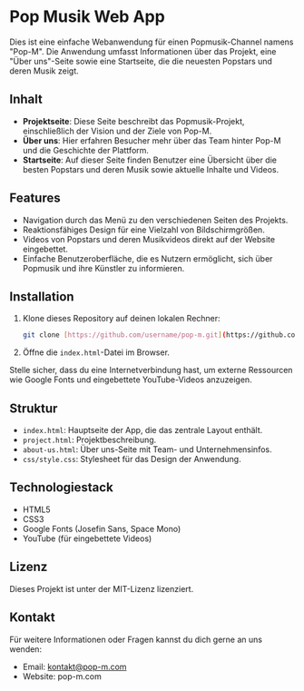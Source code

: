 # Pop Musik Web App

Dies ist eine einfache Webanwendung für einen Popmusik-Channel namens "Pop-M". Die Anwendung umfasst Informationen über das Projekt, eine "Über uns"-Seite sowie eine Startseite, die die neuesten Popstars und deren Musik zeigt.

## Inhalt

*   **Projektseite**: Diese Seite beschreibt das Popmusik-Projekt, einschließlich der Vision und der Ziele von Pop-M.
*   **Über uns**: Hier erfahren Besucher mehr über das Team hinter Pop-M und die Geschichte der Plattform.
*   **Startseite**: Auf dieser Seite finden Benutzer eine Übersicht über die besten Popstars und deren Musik sowie aktuelle Inhalte und Videos.

## Features

*   Navigation durch das Menü zu den verschiedenen Seiten des Projekts.
*   Reaktionsfähiges Design für eine Vielzahl von Bildschirmgrößen.
*   Videos von Popstars und deren Musikvideos direkt auf der Website eingebettet.
*   Einfache Benutzeroberfläche, die es Nutzern ermöglicht, sich über Popmusik und ihre Künstler zu informieren.

## Installation

1.  Klone dieses Repository auf deinen lokalen Rechner:

    ```bash
    git clone [https://github.com/username/pop-m.git](https://github.com/username/pop-m.git)
    ```
2.  Öffne die `index.html`-Datei im Browser.

Stelle sicher, dass du eine Internetverbindung hast, um externe Ressourcen wie Google Fonts und eingebettete YouTube-Videos anzuzeigen.

## Struktur

*   `index.html`: Hauptseite der App, die das zentrale Layout enthält.
*   `project.html`: Projektbeschreibung.
*   `about-us.html`: Über uns-Seite mit Team- und Unternehmensinfos.
*   `css/style.css`: Stylesheet für das Design der Anwendung.

## Technologiestack

*   HTML5
*   CSS3
*   Google Fonts (Josefin Sans, Space Mono)
*   YouTube (für eingebettete Videos)

## Lizenz

Dieses Projekt ist unter der MIT-Lizenz lizenziert.

## Kontakt

Für weitere Informationen oder Fragen kannst du dich gerne an uns wenden:

*   Email: kontakt@pop-m.com
*   Website: pop-m.com
